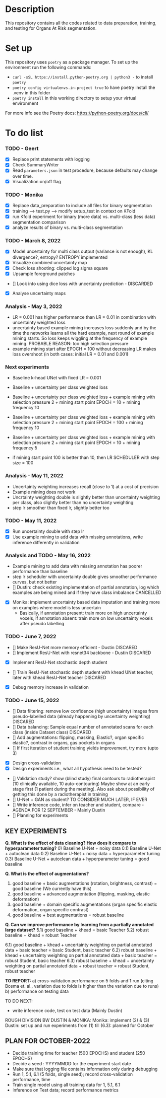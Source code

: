 # Description

This repository contains all the codes related to data preparation, training, and testing for Organs At Risk segmentation.

# Set up

This repository uses `poetry` as a package manager. To set up the environment run the following commands:

- ``curl -sSL https://install.python-poetry.org | python3 -`` to install `poetry`
- ``poetry config virtualenvs.in-project true`` to have poetry install the .venv in this folder
- ``poetry install`` in this working directory to setup your virtual environment

For more info see the Poetry docs: https://python-poetry.org/docs/cli/

# To do list

### TODO - Geert

- [x] Replace print statements with logging
- [x] Check SummaryWriter
- [x] Read `parameters.json` in test procedure, because defaults may change over time.
- [x] Visualization on/off flag

### TODO - Monika

- [x] Replace data_preparation to include all files for binary segmentation
- [x] training --> test.py --> modify setup_test in context on KFold
- [x] run Kfold experiment for binary (more data) vs. multi-class (less data) segmentation comparison
- [x] analyze results of binary vs. multi-class segmentation

### TODO - March 8, 2022

- [x] Model uncertainty for multi class output (variance is not enough), KL divergence?, entropy? ENTROPY implemented
- [x] Visualize combined uncertainty map
- [x] Check loss shooting: clipped log sigma square
- [x] Upsample foreground patches
- [] Look into using dice loss with uncertainty prediction - DISCARDED
- [x] Analyse uncertainty maps

### Analysis - May 3, 2022

- LR = 0.001 has higher performance than LR = 0.01 in combination with uncertainty weighted loss
- uncertainty based example mining increases loss suddenly and by the time the networks learns all the hard example, next round of example mining starts. So loss keeps wiggling at the frequency of example mining. PROBABLE REASON: too high selection pressure
- example mining start after EPOCH = 100 without decreasing LR makes loss overshoot (in both cases: initial LR = 0.01 and 0.001)

### Next experiments

- Baseline k-head UNet with fixed LR = 0.001
- Baseline + uncertainty per class weighted loss
- Baseline + uncertainty per class weighted loss + example mining with selection pressure 2 + mining start point EPOCH = 10 + mining frequency 10
- Baseline + uncertainty per class weighted loss + example mining with selection pressure 2 + mining start point EPOCH = 100 + mining frequency 10

- Baseline + uncertainty per class weighted loss + example mining with selection pressure 2 + mining start point EPOCH = 10 + mining frequency 5
- if mining start point 100 is better than 10, then LR SCHEDULER with step size = 100

### Analysis - May 11, 2022

- Uncertainty weighting increases recall (close to 1) at a cost of precision
- Example mining does not work
- Uncrtainty weighting double is slightly better than uncertainty weighting per class, also slightly better than no uncertainty weighting
- step lr smoother than fixed lr, slightly better too

### TODO - May 11, 2022

- [x] Run uncertainty double with step lr
- [x] Use example mining to add data with missing annotations, write inference differently in validation

### Analysis and TODO - May 16, 2022

- Example mining to add data with missing annotation has poorer performance than baseline
- step lr scheduler with uncertainty double gives smoother performance curves, but not better
- [] Dustin: check existing implementation of partial annotation, log which examples are being mined and if they have class imbalance CANCELLED
- [x] Monika: implement uncertainty based data imputation and training more on examples where model is less uncertain
  - Basically, if annotation present: train more on high uncertainty voxels, if annotation absent: train more on low uncertainty voxels after pseudo labelling

### TODO - June 7, 2022

- [] Make ResU-Net more memory efficient - Dustin DISCARED
- [] Implement ResU-Net with resnet34 backbone - Dustin DISCARED
- [X] Implement ResU-Net stochastic depth student
- [] Train ResU-Net stochastic depth student with khead UNet teacher, later with khead ResU-Net teacher DISCARED
- [X] Debug memory increase in validation

### TODO - June 15, 2022
- [] Data filtering: remove low confidence (high uncertainty) images from pseudo-labelled data (already happening by uncertainty weighting) DISCARED
- [] Data balancing: Sample equal number of annotated scans for each class (inside Dataset class) DISCARED
- [] Add augmentations: flipping, masking, Elastic?, organ specific elastic?, contrast in organs, gas pockets in organs
- [] If first iteration of student training yields improvement, try more (upto 3)
- [X] Design cross-validation
- [X] Design experiments i.e., what all hypothesis need to be tested?
- [] Validation study? show (blind study) final contours to radiotherapist (10 clinically available, 10 auto-contouring)
      Maybe show at an early stage first (1 patient during the meeting). Also ask about possibility of getting this done by a radiotherapist in training
- [] U-Net + GAN as student? TO CONSIDER MUCH LATER, IF EVER
- [] Write inference code, infer on teacher and student, compare - AGENDA FOR 12 SEPTEMBER - Mainly Dustin
- [] Planning for experiments

## KEY EXPERIMENTS
**Q. What is the effect of data cleaning? How does it compare to hyperparameter tuning?**
0) Baseline U-Net + noisy data
0.1) Baseline U-Net + autoclean data
0.2) Baseline U-Net + noisy data + hyperparameter tuning
0.3) Baseline U-Net + autoclean data + hyperparameter tuning = good baseline

**Q. What is the effect of augmentations?**
1) good baseline + basic augmentations (rotation, brightness, contrast) = good baseline (We currently have this)
2) good baseline + advanced augmentation (flipping, masking, elastic deformation)
3) good baseline + domain specific augmentations (organ specific elastic deformation, organ specific contrast)
4) good baseline + best augmentations = robust baseline

**Q. Can we improve performance by learning from a partially annotated large dataset?**
5.1) good baseline + khead = basic Teacher
5.2) robust baseline + khead = robust Teacher

6.1) good baseline + khead + uncertainty weighting on partial annotated data + basic teacher = basic Student, basic teacher
6.2) robust baseline + khead + uncertainty weighting on partial annotated data + basic teacher = robust Student, basic teacher
6.3) robust baseline + khead + uncertainty weighting on partial annotated data + robust teacher = robust Student, robust teacher

**TO REPORT:**
a) cross-validation performance on 5 folds and 1 run (citing Bosma et. al., variation due to folds is higher than the variation due to runs)
b) performance on testing data

TO DO NEXT:
- write inference code, test on test data (Mainly Dustin)

ROUGH DIVISION BW DUSTIN & MONIKA:
Monika: implement (2) & (3)
Dustin: set up and run experiments from (1) till (6.3): planned for October

## PLAN FOR OCTOBER-2022
- Decide training time for teacher (500 EPOCHS) and student (250 EPOCHS)
- Decide a seed : YYYYMMDD for the experiment start date
- Make sure that logging file contains information only during debugging
- Run 1, 5.1, 6.1 (5 folds, single seed); record cross-validation performance, time
- Train single model using all training data for 1, 5.1, 6.1
- Inference on Test data; record performance metrics

